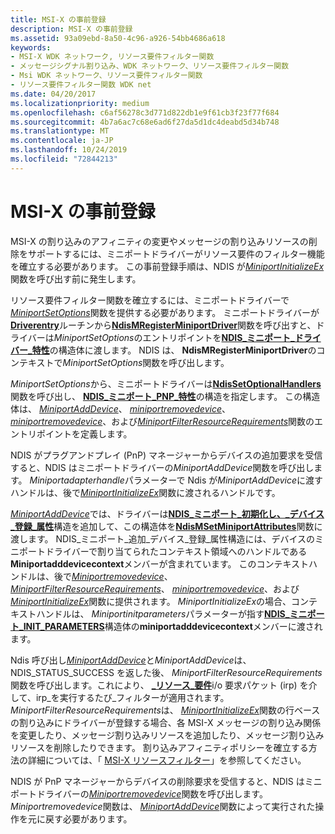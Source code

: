 ```yaml
---
title: MSI-X の事前登録
description: MSI-X の事前登録
ms.assetid: 93a09ebd-8a50-4c96-a926-54bb4686a618
keywords:
- MSI-X WDK ネットワーク, リソース要件フィルター関数
- メッセージシグナル割り込み、WDK ネットワーク、リソース要件フィルター関数
- Msi WDK ネットワーク、リソース要件フィルター関数
- リソース要件フィルター関数 WDK net
ms.date: 04/20/2017
ms.localizationpriority: medium
ms.openlocfilehash: c6af56278c3d771d822db1e9f61cb3f23f77f684
ms.sourcegitcommit: 4b7a6ac7c68e6ad6f27da5d1dc4deabd5d34b748
ms.translationtype: MT
ms.contentlocale: ja-JP
ms.lasthandoff: 10/24/2019
ms.locfileid: "72844213"
---
```

# <a name="msi-x-pre-registration"></a>MSI-X の事前登録





MSI-X の割り込みのアフィニティの変更やメッセージの割り込みリソースの削除をサポートするには、ミニポートドライバーがリソース要件のフィルター機能を確立する必要があります。 この事前登録手順は、NDIS が[*MiniportInitializeEx*](https://docs.microsoft.com/windows-hardware/drivers/ddi/ndis/nc-ndis-miniport_initialize)関数を呼び出す前に発生します。

リソース要件フィルター関数を確立するには、ミニポートドライバーで[*MiniportSetOptions*](https://docs.microsoft.com/windows-hardware/drivers/ddi/ndis/nc-ndis-set_options)関数を提供する必要があります。 ミニポートドライバーが[**Driverentry**](https://docs.microsoft.com/windows-hardware/drivers/ddi/wdm/nc-wdm-driver_initialize)ルーチンから[**NdisMRegisterMiniportDriver**](https://docs.microsoft.com/windows-hardware/drivers/ddi/ndis/nf-ndis-ndismregisterminiportdriver)関数を呼び出すと、ドライバーは*MiniportSetOptions*のエントリポイントを[**NDIS\_ミニポート\_ドライバー\_特性**](https://docs.microsoft.com/windows-hardware/drivers/ddi/ndis/ns-ndis-_ndis_miniport_driver_characteristics)の構造体に渡します。 NDIS は、 **NdisMRegisterMiniportDriver**のコンテキストで*MiniportSetOptions*関数を呼び出します。

*MiniportSetOptions*から、ミニポートドライバーは[**NdisSetOptionalHandlers**](https://docs.microsoft.com/windows-hardware/drivers/ddi/ndis/nf-ndis-ndissetoptionalhandlers)関数を呼び出し、 [**NDIS\_ミニポート\_PNP\_特性**](https://docs.microsoft.com/windows-hardware/drivers/ddi/ndis/ns-ndis-_ndis_miniport_pnp_characteristics)の構造を指定します。 この構造体は、 [*MiniportAddDevice*](https://docs.microsoft.com/windows-hardware/drivers/ddi/ndis/nc-ndis-miniport_add_device)、 [*miniportremovedevice*](https://docs.microsoft.com/windows-hardware/drivers/ddi/ndis/nc-ndis-miniport_remove_device)、 [*miniportremovedevice*](https://docs.microsoft.com/windows-hardware/drivers/ddi/ndis/nc-ndis-miniport_pnp_irp)、および[*MiniportFilterResourceRequirements*](https://docs.microsoft.com/windows-hardware/drivers/ddi/ndis/nc-ndis-miniport_pnp_irp)関数のエントリポイントを定義します。

NDIS がプラグアンドプレイ (PnP) マネージャーからデバイスの追加要求を受信すると、NDIS はミニポートドライバーの*MiniportAddDevice*関数を呼び出します。 *Miniportadapterhandle*パラメーターで Ndis が*MiniportAddDevice*に渡すハンドルは、後で[*MiniportInitializeEx*](https://docs.microsoft.com/windows-hardware/drivers/ddi/ndis/nc-ndis-miniport_initialize)関数に渡されるハンドルです。

[*MiniportAddDevice*](https://docs.microsoft.com/windows-hardware/drivers/ddi/ndis/nc-ndis-miniport_add_device)では、ドライバーは[**NDIS\_ミニポート\_初期化し、\_デバイス\_登録\_属性**](https://docs.microsoft.com/windows-hardware/drivers/ddi/ndis/ns-ndis-_ndis_miniport_add_device_registration_attributes)構造を追加して、この構造体を[**NdisMSetMiniportAttributes**](https://docs.microsoft.com/windows-hardware/drivers/ddi/ndis/nf-ndis-ndismsetminiportattributes)関数に渡します。 NDIS\_ミニポート\_追加\_デバイス\_登録\_属性構造には、デバイスのミニポートドライバーで割り当てられたコンテキスト領域へのハンドルである**Miniportadddevicecontext**メンバーが含まれています。 このコンテキストハンドルは、後で[*Miniportremovedevice*](https://docs.microsoft.com/windows-hardware/drivers/ddi/ndis/nc-ndis-miniport_remove_device)、 [*MiniportFilterResourceRequirements*](https://docs.microsoft.com/windows-hardware/drivers/ddi/ndis/nc-ndis-miniport_pnp_irp)、 [*miniportremovedevice*](https://docs.microsoft.com/windows-hardware/drivers/ddi/ndis/nc-ndis-miniport_pnp_irp)、および[*MiniportInitializeEx*](https://docs.microsoft.com/windows-hardware/drivers/ddi/ndis/nc-ndis-miniport_initialize)関数に提供されます。 *MiniportInitializeEx*の場合、コンテキストハンドルは、 *Miniportinitparameters*パラメーターが指す[**NDIS\_ミニポート\_INIT\_PARAMETERS**](https://docs.microsoft.com/windows-hardware/drivers/ddi/ndis/ns-ndis-_ndis_miniport_init_parameters)構造体の**miniportadddevicecontext**メンバーに渡されます。

Ndis 呼び出し[*MiniportAddDevice*](https://docs.microsoft.com/windows-hardware/drivers/ddi/ndis/nc-ndis-miniport_add_device)と*MiniportAddDevice*は、NDIS\_STATUS\_SUCCESS を返した後、 *MiniportFilterResourceRequirements*関数を呼び出します。これにより、 [ **\_リソース\_要件**](https://docs.microsoft.com/windows-hardware/drivers/kernel/irp-mn-filter-resource-requirements)i/o 要求パケット (irp) を介して、irp\_を実行するたび\_フィルターが適用されます。 *MiniportFilterResourceRequirements*は、 [*MiniportInitializeEx*](https://docs.microsoft.com/windows-hardware/drivers/ddi/ndis/nc-ndis-miniport_initialize)関数の行ベースの割り込みにドライバーが登録する場合、各 MSI-X メッセージの割り込み関係を変更したり、メッセージ割り込みリソースを追加したり、メッセージ割り込みリソースを削除したりできます。 割り込みアフィニティポリシーを確立する方法の詳細については、「 [MSI-X リソースフィルター](msi-x-resource-filtering.md)」を参照してください。

NDIS が PnP マネージャーからデバイスの削除要求を受信すると、NDIS はミニポートドライバーの[*Miniportremovedevice*](https://docs.microsoft.com/windows-hardware/drivers/ddi/ndis/nc-ndis-miniport_remove_device)関数を呼び出します。 *Miniportremovedevice*関数は、 [*MiniportAddDevice*](https://docs.microsoft.com/windows-hardware/drivers/ddi/ndis/nc-ndis-miniport_add_device)関数によって実行された操作を元に戻す必要があります。

 

 





